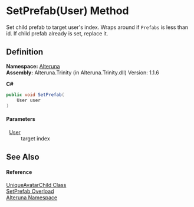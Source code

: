 # SetPrefab(User) Method


Set child prefab to target user's index. Wraps around if `Prefabs` is less than id. If child prefab already is set, replace it.



## Definition
**Namespace:** <a href="N_Alteruna">Alteruna</a>  
**Assembly:** Alteruna.Trinity (in Alteruna.Trinity.dll) Version: 1.1.6

**C#**
``` C#
public void SetPrefab(
	User user
)
```



#### Parameters
<dl><dt>  <a href="T_Alteruna_User">User</a></dt><dd>target index</dd></dl>

## See Also


#### Reference
<a href="T_Alteruna_UniqueAvatarChild">UniqueAvatarChild Class</a>  
<a href="Overload_Alteruna_UniqueAvatarChild_SetPrefab">SetPrefab Overload</a>  
<a href="N_Alteruna">Alteruna Namespace</a>  
